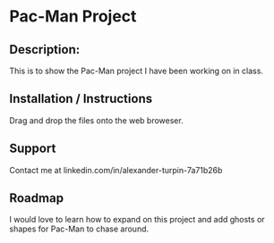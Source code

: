 
# Pac-Man Project

## Description:
This is to show the Pac-Man project I have been working on in class.

## Installation / Instructions 
Drag and drop the files onto the web broweser.

## Support
Contact me at linkedin.com/in/alexander-turpin-7a71b26b

## Roadmap
I would love to learn how to expand on this project and add ghosts or shapes for Pac-Man to chase around. 
